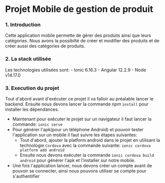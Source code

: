 # Projet Mobile de gestion de produit

### 1. Introduction  
Cette application mobile permette de gérer des produits ainsi que leurs catégories.
Nous avons la possibilté de créer et modifier des produits et de créer aussi des catégories de produits.

### 2. La stack utilisée
   Les technologies utilisées sont:
    - Ionic 6.16.3
    - Angular 12.2.9
    - Node v14.17.0

### 3. Execution du projet
Tout d'abord avant d'exécuter ce projet il va falloir au préalable lancer le backend.
Ensuite nous devons lancer la commande npm `install` pour installer les dépendances.
- Maintenant pour exécuter le projet sur un navigateur il faut lancer la commande: `ionic serve`
- Pour générer l'apk(pour un téléphone Android) et pouvoir tester l'application sur un mobile il faut suivre les étapes suivantes:
    * Tout d'abord, ajouter la platform android dans le projet en utilisant la technologie `Cordova` avec la commande suivante: `ionic cordova platform add android`
    * Ensuite nous devons exécuter la commande `ionic cordova build android` pour générer l'apk et l'installer sur notre mobile.
- Une fois l'application lancer, nous devons créer un compte avant de pouvoir se connecter, ainsi nous pouvons utiliser se compte pour
  s'authentifier 
    
[comment]: <> (**Ce contenu sera completé dans les jours à venir**)
